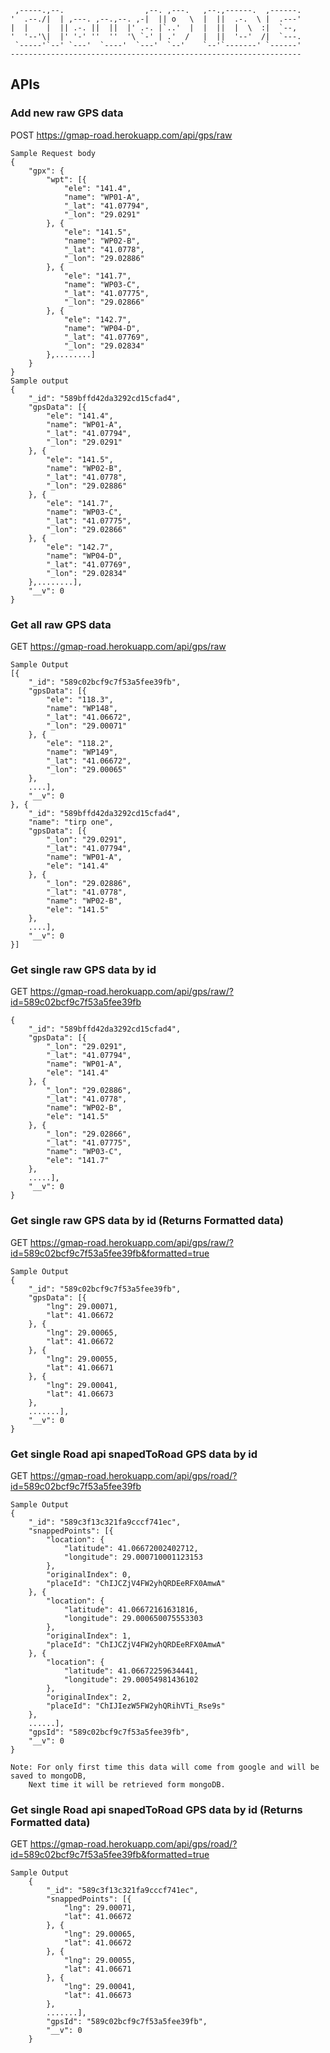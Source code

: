 
     ,-----.,--.                  ,--. ,---.   ,--.,------.  ,------.
    '  .--./|  | ,---. ,--.,--. ,-|  || o   \  |  ||  .-.  \ |  .---'
    |  |    |  || .-. ||  ||  |' .-. |`..'  |  |  ||  |  \  :|  `--, 
    '  '--'\|  |' '-' ''  ''  '\ `-' | .'  /   |  ||  '--'  /|  `---.
     `-----'`--' `---'  `----'  `---'  `--'    `--'`-------' `------'
    ----------------------------------------------------------------- 


## APIs

### Add new raw GPS data
POST https://gmap-road.herokuapp.com/api/gps/raw

    Sample Request body
    {
    	"gpx": {
    		"wpt": [{
    			"ele": "141.4",
    			"name": "WP01-A",
    			"_lat": "41.07794",
    			"_lon": "29.0291"
    		}, {
    			"ele": "141.5",
    			"name": "WP02-B",
    			"_lat": "41.0778",
    			"_lon": "29.02886"
    		}, {
    			"ele": "141.7",
    			"name": "WP03-C",
    			"_lat": "41.07775",
    			"_lon": "29.02866"
    		}, {
    			"ele": "142.7",
    			"name": "WP04-D",
    			"_lat": "41.07769",
    			"_lon": "29.02834"
    		},........]
    	}
    }
    Sample output
    {
    	"_id": "589bffd42da3292cd15cfad4",
    	"gpsData": [{
            "ele": "141.4",
            "name": "WP01-A",
            "_lat": "41.07794",
            "_lon": "29.0291"
        }, {
            "ele": "141.5",
            "name": "WP02-B",
            "_lat": "41.0778",
            "_lon": "29.02886"
        }, {
            "ele": "141.7",
            "name": "WP03-C",
            "_lat": "41.07775",
            "_lon": "29.02866"
        }, {
            "ele": "142.7",
            "name": "WP04-D",
            "_lat": "41.07769",
            "_lon": "29.02834"
        },........],
    	"__v": 0
    }

	

### Get all raw GPS data
GET https://gmap-road.herokuapp.com/api/gps/raw

    Sample Output
    [{
    	"_id": "589c02bcf9c7f53a5fee39fb",
    	"gpsData": [{
    		"ele": "118.3",
    		"name": "WP148",
    		"_lat": "41.06672",
    		"_lon": "29.00071"
    	}, {
    		"ele": "118.2",
    		"name": "WP149",
    		"_lat": "41.06672",
    		"_lon": "29.00065"
    	}, 
    	....],
    	"__v": 0
    }, {
    	"_id": "589bffd42da3292cd15cfad4",
    	"name": "tirp one",
    	"gpsData": [{
    		"_lon": "29.0291",
    		"_lat": "41.07794",
    		"name": "WP01-A",
    		"ele": "141.4"
    	}, {
    		"_lon": "29.02886",
    		"_lat": "41.0778",
    		"name": "WP02-B",
    		"ele": "141.5"
    	},  
    	....],
    	"__v": 0
    }]


### Get single raw GPS data by id
GET https://gmap-road.herokuapp.com/api/gps/raw/?id=589c02bcf9c7f53a5fee39fb

    {
    	"_id": "589bffd42da3292cd15cfad4",
    	"gpsData": [{
    		"_lon": "29.0291",
    		"_lat": "41.07794",
    		"name": "WP01-A",
    		"ele": "141.4"
    	}, {
    		"_lon": "29.02886",
    		"_lat": "41.0778",
    		"name": "WP02-B",
    		"ele": "141.5"
    	}, {
    		"_lon": "29.02866",
    		"_lat": "41.07775",
    		"name": "WP03-C",
    		"ele": "141.7"
    	},
    	.....],
    	"__v": 0
    }

### Get single raw GPS data by id (Returns Formatted data)
GET https://gmap-road.herokuapp.com/api/gps/raw/?id=589c02bcf9c7f53a5fee39fb&formatted=true

    Sample Output
    {
    	"_id": "589c02bcf9c7f53a5fee39fb",
    	"gpsData": [{
    		"lng": 29.00071,
    		"lat": 41.06672
    	}, {
    		"lng": 29.00065,
    		"lat": 41.06672
    	}, {
    		"lng": 29.00055,
    		"lat": 41.06671
    	}, {
    		"lng": 29.00041,
    		"lat": 41.06673
    	}, 
    	.......],
    	"__v": 0
    }

### Get single Road api snapedToRoad GPS data by id
GET https://gmap-road.herokuapp.com/api/gps/road/?id=589c02bcf9c7f53a5fee39fb

    Sample Output
    {
    	"_id": "589c3f13c321fa9cccf741ec",
    	"snappedPoints": [{
    		"location": {
    			"latitude": 41.06672002402712,
    			"longitude": 29.000710001123153
    		},
    		"originalIndex": 0,
    		"placeId": "ChIJCZjV4FW2yhQRDEeRFX0AmwA"
    	}, {
    		"location": {
    			"latitude": 41.06672161631816,
    			"longitude": 29.000650075553303
    		},
    		"originalIndex": 1,
    		"placeId": "ChIJCZjV4FW2yhQRDEeRFX0AmwA"
    	}, {
    		"location": {
    			"latitude": 41.06672259634441,
    			"longitude": 29.00054981436102
    		},
    		"originalIndex": 2,
    		"placeId": "ChIJIezW5FW2yhQRihVTi_Rse9s"
    	}, 
    	......],
    	"gpsId": "589c02bcf9c7f53a5fee39fb",
    	"__v": 0
    }

    Note: For only first time this data will come from google and will be saved to mongoDB,
        Next time it will be retrieved form mongoDB.

### Get single Road api snapedToRoad GPS data by id (Returns Formatted data)
GET https://gmap-road.herokuapp.com/api/gps/road/?id=589c02bcf9c7f53a5fee39fb&formatted=true

    Sample Output
        {
        	"_id": "589c3f13c321fa9cccf741ec",
        	"snappedPoints": [{
                "lng": 29.00071,
                "lat": 41.06672
            }, {
                "lng": 29.00065,
                "lat": 41.06672
            }, {
                "lng": 29.00055,
                "lat": 41.06671
            }, {
                "lng": 29.00041,
                "lat": 41.06673
            }, 
            .......],
        	"gpsId": "589c02bcf9c7f53a5fee39fb",
        	"__v": 0
        }